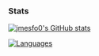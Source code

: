 ### Stats
[![jmesfo0's GitHub stats](https://github-readme-stats.vercel.app/api?username=jmesfo0)](https://github.com/jmesfo0)

[![Languages](https://github-readme-stats.vercel.app/api/top-langs/?username=jmesfo0)](https://github.com/jmesfo0)

<!--
**jmesfo0/jmesfo0** is a ✨ _special_ ✨ repository because its `README.md` (this file) appears on your GitHub profile.

Here are some ideas to get you started:

- 🔭 I’m currently working on ...
- 🌱 I’m currently learning ...
- 👯 I’m looking to collaborate on ...
- 🤔 I’m looking for help with ...
- 💬 Ask me about ...
- 📫 How to reach me: ...
- 😄 Pronouns: ...
- ⚡ Fun fact: ...
-->
